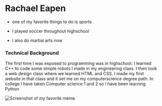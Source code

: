 # Rachael Eapen

- one of my favorite things to do is sports
* I played soccer throughout highschool
+ I also do martial arts now

### Technical Background

The first time I was exposed to programming was in highschool.  I learned C++ to code some simple robots I made in my engineering class. I then took a web design class where we learned HTML and CSS.  I made my first website in that class and it set me on my computerscience degree path.  In college I have taken Computer science 1 and 2 so I have been learning Python

![Screenshot of my favorite meme](https://i.kym-cdn.com/photos/images/original/001/981/940/8d1.jpeg) 
